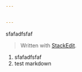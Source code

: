 ```yaml
---


---
```


<p>sfafadfsfaf</p>
<blockquote>
<p>Written with <a href="https://stackedit.cn/">StackEdit</a>.</p>
</blockquote>

 1. sfafadfsfaf
 2. test markdown

<!--stackedit_data:
eyJoaXN0b3J5IjpbMjEwODk5NDY0MCw0NjU4MDMzNDddfQ==
-->